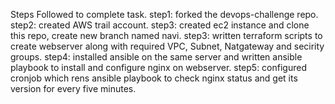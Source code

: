 
Steps Followed to complete task.
step1: forked the devops-challenge repo. 
step2: created AWS trail account.
step3: created ec2 instance and clone this repo, create new branch named navi.
step3: written terraform scripts to create webserver along with required VPC, Subnet, Natgateway and secirity groups.
step4: installed ansible on the same server and written ansible playbook to install and configure nginx on webserver.
step5: configured cronjob which rens ansible playbook to check nginx status and get its version for every five minutes.
